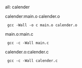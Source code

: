 all: calender

calender:main.o calender.o

     gcc -Wall -o c main.o calender.o

main.o:main.c

     gcc -c -Wall main.c

calender.o:calender.c

     gcc -c -Wall calender.c
